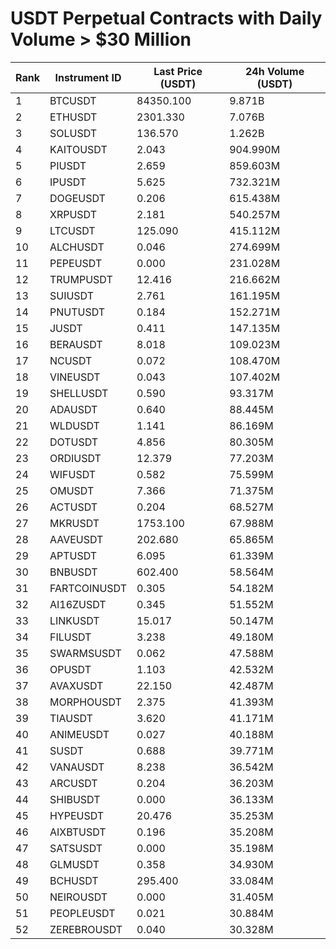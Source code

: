 # USDT Perpetual Contracts with Daily Volume > $30 Million

| Rank | Instrument ID | Last Price (USDT) | 24h Volume (USDT) |
|------|---------------|-------------------|-------------------|
| 1 | BTCUSDT | 84350.100 | 9.871B |
| 2 | ETHUSDT | 2301.330 | 7.076B |
| 3 | SOLUSDT | 136.570 | 1.262B |
| 4 | KAITOUSDT | 2.043 | 904.990M |
| 5 | PIUSDT | 2.659 | 859.603M |
| 6 | IPUSDT | 5.625 | 732.321M |
| 7 | DOGEUSDT | 0.206 | 615.438M |
| 8 | XRPUSDT | 2.181 | 540.257M |
| 9 | LTCUSDT | 125.090 | 415.112M |
| 10 | ALCHUSDT | 0.046 | 274.699M |
| 11 | PEPEUSDT | 0.000 | 231.028M |
| 12 | TRUMPUSDT | 12.416 | 216.662M |
| 13 | SUIUSDT | 2.761 | 161.195M |
| 14 | PNUTUSDT | 0.184 | 152.271M |
| 15 | JUSDT | 0.411 | 147.135M |
| 16 | BERAUSDT | 8.018 | 109.023M |
| 17 | NCUSDT | 0.072 | 108.470M |
| 18 | VINEUSDT | 0.043 | 107.402M |
| 19 | SHELLUSDT | 0.590 | 93.317M |
| 20 | ADAUSDT | 0.640 | 88.445M |
| 21 | WLDUSDT | 1.141 | 86.169M |
| 22 | DOTUSDT | 4.856 | 80.305M |
| 23 | ORDIUSDT | 12.379 | 77.203M |
| 24 | WIFUSDT | 0.582 | 75.599M |
| 25 | OMUSDT | 7.366 | 71.375M |
| 26 | ACTUSDT | 0.204 | 68.527M |
| 27 | MKRUSDT | 1753.100 | 67.988M |
| 28 | AAVEUSDT | 202.680 | 65.865M |
| 29 | APTUSDT | 6.095 | 61.339M |
| 30 | BNBUSDT | 602.400 | 58.564M |
| 31 | FARTCOINUSDT | 0.305 | 54.182M |
| 32 | AI16ZUSDT | 0.345 | 51.552M |
| 33 | LINKUSDT | 15.017 | 50.147M |
| 34 | FILUSDT | 3.238 | 49.180M |
| 35 | SWARMSUSDT | 0.062 | 47.588M |
| 36 | OPUSDT | 1.103 | 42.532M |
| 37 | AVAXUSDT | 22.150 | 42.487M |
| 38 | MORPHOUSDT | 2.375 | 41.393M |
| 39 | TIAUSDT | 3.620 | 41.171M |
| 40 | ANIMEUSDT | 0.027 | 40.188M |
| 41 | SUSDT | 0.688 | 39.771M |
| 42 | VANAUSDT | 8.238 | 36.542M |
| 43 | ARCUSDT | 0.204 | 36.203M |
| 44 | SHIBUSDT | 0.000 | 36.133M |
| 45 | HYPEUSDT | 20.476 | 35.253M |
| 46 | AIXBTUSDT | 0.196 | 35.208M |
| 47 | SATSUSDT | 0.000 | 35.198M |
| 48 | GLMUSDT | 0.358 | 34.930M |
| 49 | BCHUSDT | 295.400 | 33.084M |
| 50 | NEIROUSDT | 0.000 | 31.405M |
| 51 | PEOPLEUSDT | 0.021 | 30.884M |
| 52 | ZEREBROUSDT | 0.040 | 30.328M |
